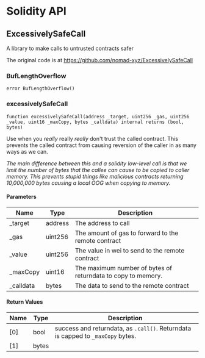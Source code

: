 # Solidity API

## ExcessivelySafeCall

A library to make calls to untrusted contracts safer

The original code is at https://github.com/nomad-xyz/ExcessivelySafeCall

### BufLengthOverflow

```solidity
error BufLengthOverflow()
```

### excessivelySafeCall

```solidity
function excessivelySafeCall(address _target, uint256 _gas, uint256 _value, uint16 _maxCopy, bytes _calldata) internal returns (bool, bytes)
```

Use when you _really_ really _really_ don't trust the called
contract. This prevents the called contract from causing reversion of
the caller in as many ways as we can.

_The main difference between this and a solidity low-level call is
that we limit the number of bytes that the callee can cause to be
copied to caller memory. This prevents stupid things like malicious
contracts returning 10,000,000 bytes causing a local OOG when copying
to memory._

#### Parameters

| Name | Type | Description |
| ---- | ---- | ----------- |
| _target | address | The address to call |
| _gas | uint256 | The amount of gas to forward to the remote contract |
| _value | uint256 | The value in wei to send to the remote contract |
| _maxCopy | uint16 | The maximum number of bytes of returndata to copy to memory. |
| _calldata | bytes | The data to send to the remote contract |

#### Return Values

| Name | Type | Description |
| ---- | ---- | ----------- |
| [0] | bool | success and returndata, as `.call()`. Returndata is capped to `_maxCopy` bytes. |
| [1] | bytes |  |


